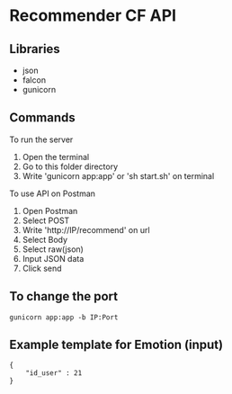 # Recommender CF API

## Libraries
* json
* falcon
* gunicorn

## Commands
To run the server
1. Open the terminal
2. Go to this folder directory
3. Write 'gunicorn app:app' or 'sh start.sh' on terminal

To use API on Postman
1. Open Postman
2. Select POST
3. Write 'http://IP/recommend' on url
4. Select Body
5. Select raw(json)
6. Input JSON data
7. Click send

## To change the port
```
gunicorn app:app -b IP:Port
```

## Example template for Emotion (input)
```
{
	"id_user" : 21
}
```
